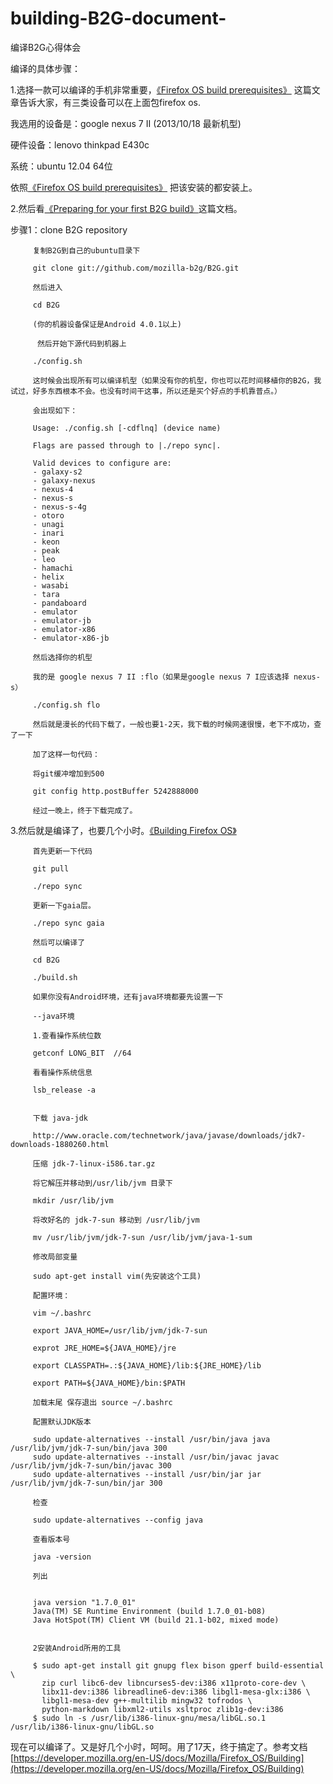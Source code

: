 building-B2G-document-
======================

编译B2G心得体会


编译的具体步骤：

1.选择一款可以编译的手机非常重要，[《Firefox OS build prerequisites》](https://developer.mozilla.org/en-US/docs/Mozilla/Firefox_OS/Firefox_OS_build_prerequisites) 这篇文章告诉大家，有三类设备可以在上面包firefox os.

我选用的设备是：google nexus 7 II (2013/10/18 最新机型)

硬件设备：lenovo thinkpad E430c 

系统：ubuntu 12.04 64位

依照[《Firefox OS build prerequisites》](https://developer.mozilla.org/en-US/docs/Mozilla/Firefox_OS/Firefox_OS_build_prerequisites) 把该安装的都安装上。


2.然后看[《Preparing for your first B2G build》](https://developer.mozilla.org/en-US/docs/Mozilla/Firefox_OS/Preparing_for_your_first_B2G_build)这篇文档。

   步骤1：clone B2G repository
         
         复制B2G到自己的ubuntu目录下

         git clone git://github.com/mozilla-b2g/B2G.git

         然后进入

         cd B2G

         (你的机器设备保证是Android 4.0.1以上)

          然后开始下源代码到机器上

         ./config.sh
         
         这时候会出现所有可以编译机型（如果没有你的机型，你也可以花时间移植你的B2G，我试过，好多东西根本不会。也没有时间干这事，所以还是买个好点的手机靠普点。）

         会出现如下：

         Usage: ./config.sh [-cdflnq] (device name)

         Flags are passed through to |./repo sync|.

         Valid devices to configure are:
         - galaxy-s2
         - galaxy-nexus
         - nexus-4
         - nexus-s
         - nexus-s-4g
         - otoro
         - unagi
         - inari
         - keon
         - peak
         - leo
         - hamachi
         - helix
         - wasabi
         - tara
         - pandaboard
         - emulator
         - emulator-jb
         - emulator-x86
         - emulator-x86-jb
         
         然后选择你的机型

         我的是 google nexus 7 II :flo（如果是google nexus 7 I应该选择 nexus-s）

         ./config.sh flo
         
         然后就是漫长的代码下载了，一般也要1-2天，我下载的时候网速很慢，老下不成功，查了一下 
         
         加了这样一句代码：
         
         将git缓冲增加到500

         git config http.postBuffer 5242888000

         经过一晚上，终于下载完成了。

3.然后就是编译了，也要几个小时。[《Building Firefox OS》](https://developer.mozilla.org/en-US/docs/Mozilla/Firefox_OS/Building)

         首先更新一下代码
         
         git pull
         
         ./repo sync
         
         更新一下gaia层。

         ./repo sync gaia
         
         然后可以编译了
         
         cd B2G

         ./build.sh

         如果你没有Android环境，还有java环境都要先设置一下

         --java环境

         1.查看操作系统位数

         getconf LONG_BIT  //64
         
         看看操作系统信息
     
         lsb_release -a


         下载 java-jdk

         http://www.oracle.com/technetwork/java/javase/downloads/jdk7-downloads-1880260.html

         压缩 jdk-7-linux-i586.tar.gz

         将它解压并移动到/usr/lib/jvm 目录下

         mkdir /usr/lib/jvm

         将改好名的 jdk-7-sun 移动到 /usr/lib/jvm
         
         mv /usr/lib/jvm/jdk-7-sun /usr/lib/jvm/java-1-sum

         修改局部变量
         
         sudo apt-get install vim(先安装这个工具)
         
         配置环境：

         vim ~/.bashrc

         export JAVA_HOME=/usr/lib/jvm/jdk-7-sun
         
         exprot JRE_HOME=${JAVA_HOME}/jre

         export CLASSPATH=.:${JAVA_HOME}/lib:${JRE_HOME}/lib

         export PATH=${JAVA_HOME}/bin:$PATH

         加载末尾 保存退出 source ~/.bashrc

         配置默认JDK版本
         
         sudo update-alternatives --install /usr/bin/java java /usr/lib/jvm/jdk-7-sun/bin/java 300 
         sudo update-alternatives --install /usr/bin/javac javac /usr/lib/jvm/jdk-7-sun/bin/javac 300 
         sudo update-alternatives --install /usr/bin/jar jar /usr/lib/jvm/jdk-7-sun/bin/jar 300

         检查
         
         sudo update-alternatives --config java

         查看版本号

         java -version

         列出


         java version "1.7.0_01"
		 Java(TM) SE Runtime Environment (build 1.7.0_01-b08)
		 Java HotSpot(TM) Client VM (build 21.1-b02, mixed mode)
			        

         2安装Android所用的工具
         
         $ sudo apt-get install git gnupg flex bison gperf build-essential \
           zip curl libc6-dev libncurses5-dev:i386 x11proto-core-dev \
           libx11-dev:i386 libreadline6-dev:i386 libgl1-mesa-glx:i386 \
           libgl1-mesa-dev g++-multilib mingw32 tofrodos \
           python-markdown libxml2-utils xsltproc zlib1g-dev:i386
         $ sudo ln -s /usr/lib/i386-linux-gnu/mesa/libGL.so.1 /usr/lib/i386-linux-gnu/libGL.so


现在可以编译了。又是好几个小时，呵呵。用了17天，终于搞定了。参考文档 [https://developer.mozilla.org/en-US/docs/Mozilla/Firefox_OS/Building](https://developer.mozilla.org/en-US/docs/Mozilla/Firefox_OS/Building)

         

        

         

         
         
         
         

         

        

         



         
         

         





